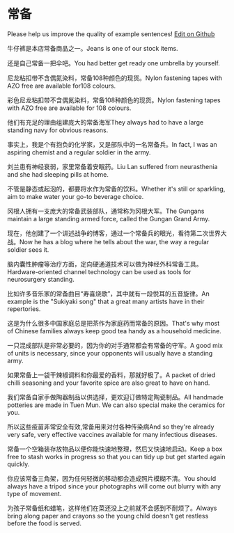 # 常备

Please help us improve the quality of example sentences! [Edit on Github](https://github.com/jiyushe/jiyu-example-sentence-source/blob/main/chinese/changbei.md)

<p><span class="chinese">牛仔裤是本店常备商品之一。</span><span class="english">Jeans is one of our stock items.</span></p>

<p><span class="chinese">还是自己常备一把伞吧。</span><span class="english">You had better get ready one umbrella by yourself.</span></p>

<p><span class="chinese">尼龙粘扣带不含偶氮染料，常备108种颜色的现货。</span><span class="english">Nylon fastening tapes with AZO free are available for108 colours.</span></p>

<p><span class="chinese">彩色尼龙粘扣带不含偶氮染料，常备108种颜色的现货。</span><span class="english">Nylon fastening tapes with AZO free are available for 108 colours.</span></p>

<p><span class="chinese">他们有充足的理由组建庞大的常备海军</span><span class="english">They always had to have a large standing navy for obvious reasons.</span></p>

<p><span class="chinese">事实上，我是个有抱负的化学家，又是部队中的一名常备兵。</span><span class="english">In fact, I was an aspiring chemist and a regular soldier in the army.</span></p>

<p><span class="chinese">刘兰患有神经衰弱，家里常备着安眠药。</span><span class="english">Liu Lan suffered from neurasthenia and she had sleeping pills at home.</span></p>

<p><span class="chinese">不管是静态或起泡的，都要将水作为常备的饮料。</span><span class="english">Whether it's still or sparkling, aim to make water your go-to beverage choice.</span></p>

<p><span class="chinese">冈根人拥有一支庞大的常备武装部队，通常称为冈根大军。</span><span class="english">The Gungans maintain a large standing armed force, called the Gungan Grand Army.</span></p>

<p><span class="chinese">现在，他创建了一个讲述战争的博客，通过一个常备兵的眼光，看待第二次世界大战。</span><span class="english">Now he has a blog where he tells about the war, the way a regular soldier sees it.</span></p>

<p><span class="chinese">脑内囊性肿瘤等治疗方面，定向硬通道技术可以做为神经外科常备工具。</span><span class="english">Hardware-oriented channel technology can be used as tools for neurosurgery standing.</span></p>

<p><span class="chinese">比如许多音乐家的常备曲目“寿喜烧歌”，其中就有一段悦耳的五音旋律。</span><span class="english">An example is the "Sukiyaki song" that a great many artists have in their repertories.</span></p>

<p><span class="chinese">这是为什么很多中国家庭总是把茶作为家庭药而常备的原因。</span><span class="english">That's why most of Chinese families always keep good tea handy as a household medicine.</span></p>

<p><span class="chinese">一只混成部队是非常必要的，因为你的对手通常都会有常备的守军。</span><span class="english">A good mix of units is necessary, since your opponents will usually have a standing army.</span></p>

<p><span class="chinese">如果常备上一袋干辣椒调料和你最爱的香料，那就好极了。</span><span class="english">A packet of dried chilli seasoning and your favorite spice are also great to have on hand.</span></p>

<p><span class="chinese">我们常备自家手做陶器制品以供选择，更欢迎订做特定陶瓷制品。</span><span class="english">All handmade potteries are made in Tuen Mun. We can also special make the ceramics for you.</span></p>

<p><span class="chinese">所以这些疫苗非常安全有效,常备用来对付各种传染病</span><span class="english">And so they're already very safe, very effective vaccines available for many infectious diseases.</span></p>

<p><span class="chinese">常备一个空箱装存放物品以便你能快速地整理，然后又快速地启动。</span><span class="english">Keep a box free to stash works in progress so that you can tidy up but get started again quickly.</span></p>

<p><span class="chinese">你应该常备三角架，因为任何轻微的移动都会造成照片模糊不清。</span><span class="english">You should always have a tripod since your photographs will come out blurry with any type of movement.</span></p>

<p><span class="chinese">为孩子常备纸和蜡笔，这样他们在菜还没上之前就不会感到不耐烦了。</span><span class="english">Always bring along paper and crayons so the young child doesn't get restless before the food is served.</span></p>

